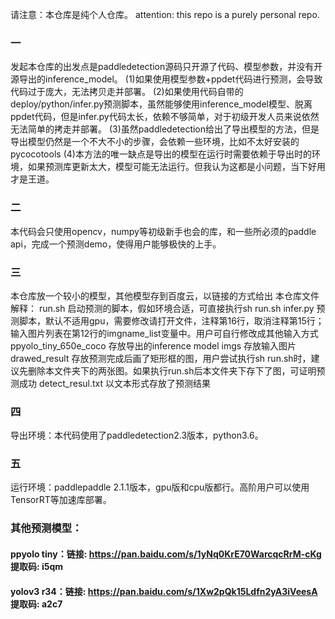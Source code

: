 请注意：本仓库是纯个人仓库。
attention: this repo is a purely personal repo.

### 一
发起本仓库的出发点是paddledetection源码只开源了代码、模型参数，并没有开源导出的inference_model。
(1)如果使用模型参数+ppdet代码进行预测，会导致代码过于庞大，无法拷贝走并部署。
(2)如果使用代码自带的deploy/python/infer.py预测脚本，虽然能够使用inference_model模型、脱离ppdet代码，但是infer.py代码太长，依赖不够简单，对于初级开发人员来说依然无法简单的拷走并部署。
(3)虽然paddledetection给出了导出模型的方法，但是导出模型仍然是一个不大不小的步骤，会依赖一些环境，比如不太好安装的pycocotools
(4)本方法的唯一缺点是导出的模型在运行时需要依赖于导出时的环境，如果预测库更新太大，模型可能无法运行。但我认为这都是小问题，当下好用才是王道。

### 二
本代码会只使用opencv，numpy等初级新手也会的库，和一些所必须的paddle api，完成一个预测demo，使得用户能够极快的上手。

### 三
本仓库放一个较小的模型，其他模型存到百度云，以链接的方式给出
本仓库文件解释：
run.sh 启动预测的脚本，假如环境合适，可直接执行sh run.sh
infer.py 预测脚本，默认不适用gpu，需要修改请打开文件，注释第16行，取消注释第15行；输入图片列表在第12行的imgname_list变量中。用户可自行修改成其他输入方式
ppyolo_tiny_650e_coco 存放导出的inference model
imgs 存放输入图片
drawed_result 存放预测完成后画了矩形框的图，用户尝试执行sh run.sh时，建议先删除本文件夹下的两张图。如果执行run.sh后本文件夹下存下了图，可证明预测成功
detect_resul.txt 以文本形式存放了预测结果

### 四
导出环境：本代码使用了paddledetection2.3版本，python3.6。

### 五
运行环境：paddlepaddle 2.1.1版本，gpu版和cpu版都行。高阶用户可以使用TensorRT等加速库部署。

### 其他预测模型：
#### ppyolo tiny：链接: https://pan.baidu.com/s/1yNq0KrE70WarcqcRrM-cKg 提取码: i5qm 
#### yolov3 r34：链接: https://pan.baidu.com/s/1Xw2pQk15Ldfn2yA3iVeesA 提取码: a2c7
